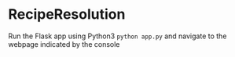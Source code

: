 # RecipeResolution

Run the Flask app using Python3 ```python app.py``` and navigate to the webpage indicated by the console
